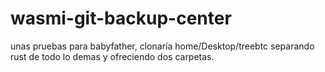 # wasmi-git-backup-center
unas pruebas para babyfather, clonaría home/Desktop/treebtc separando rust de todo lo demas y ofreciendo dos carpetas.
